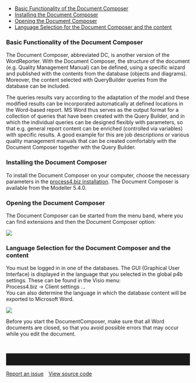 -   [Basic Functionality of the Document Composer](#basic-functionality-of-the-document-composer)
-   [Installing the Document Composer](#installing-the-document-composer)
-   [Opening the Document Composer](#opening-the-document-composer)
-   [Language Selection for the Document Composer and the content](#language-selection-for-the-document-composer-and-the-content)

### Basic Functionality of the Document Composer

The Document Composer, abbreviated DC, is another version of the
WordReporter. With the Document Composer, the structure of the document
(e.g. Quality Management Manual) can be defined, using a specific wizard
and published with the contents from the database (objects and
diagrams). Moreover, the content selected with QueryBuilder queries from
the database can be included.

The queries results vary according to the adaptation of the model and
these modified results can be incorporated automatically at defined
locations in the Word-based report. MS Word thus serves as the output
format for a collection of queries that have been created with the Query
Builder, and in which the individual queries can be designed flexibly
with parameters, so that e.g. general report content can be enriched
(controlled via variables) with specific results. A good example for
this are job descriptions or various quality management manuals that can
be created comfortably with the Document Composer together with the
Query Builder.


### Installing the Document Composer

To install the Document Composer on your computer, choose the necessary
parameters in the [process4.biz installation](installation-requirements). The Document Composer is available from the Modeller 5.4.0.

### Opening the Document Composer

The Document Composer can be started from the menu band, where you can
find extensions and then the Document Composer option:

![](//images.ctfassets.net/utx1h0gfm1om/5DBcZoxxjUmWC0wCgeMguQ/a18c26d75756de21acf22bf1f300ab8b/329505.png)

### Language Selection for the Document Composer and the content

You must be logged in in one of the databases. The GUI (Graphical User
Interface) is displayed in the language that you selected in the global
p4b settings. These can be found in the Visio menu:  
Process4.biz -&gt; Client settings ...  
You can also determine the language in which the database content will
be exported to Microsoft Word. 

![](//images.ctfassets.net/utx1h0gfm1om/4IJz86FIo8Y2QamAA6kkce/a175b0b0d4eef4477cfb6299458bd807/329499.png)

Before you start the DocumentComposer, make sure that all Word documents
are closed, so that you avoid possible errors that may occur while you
edit the document.

 
<hr style="padding-top:2rem" />
<a href="https://github.com/process4/docs/issues" target="_blank" class="bgw btn btn-primary btn-lg shadow-sm">Report an issue</a>
<a href="https://github.com/process4/docs" target="_blank" class="bgw btn btn-primary btn-lg shadow-sm" style="margin-left:10px;">View source code</a>
